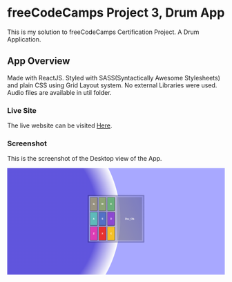 # freeCodeCamps Project 3, Drum App

This is my solution to freeCodeCamps Certification Project. A Drum Application.

## App Overview

Made with ReactJS. Styled with SASS(Syntactically Awesome Stylesheets) and plain CSS using Grid Layout system. No external Libraries were used. Audio files are available in util folder.

### Live Site

The live website can be visited [Here](https://davidbayfcc3.netlify.app/).

### Screenshot

This is the screenshot of the Desktop view of the App.

![Drum App](/src/screenshot/screenshot.PNG)